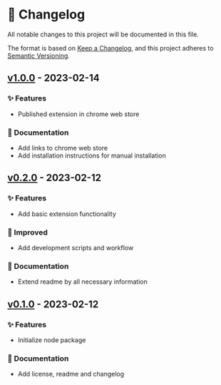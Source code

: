 # 📑 Changelog

All notable changes to this project will be documented in this file.

The format is based on [Keep a Changelog](https://keepachangelog.com/en/1.1.0/),
and this project adheres to [Semantic Versioning](https://semver.org/spec/v2.0.0.html).

## [v1.0.0] - 2023-02-14

### ✨ Features

* Published extension in chrome web store

### 📝 Documentation

* Add links to chrome web store
* Add installation instructions for manual installation

## [v0.2.0] - 2023-02-12

### ✨ Features

* Add basic extension functionality

### 🚀 Improved

* Add development scripts and workflow

### 📝 Documentation

* Extend readme by all necessary information

## [v0.1.0] - 2023-02-12

### ✨ Features

* Initialize node package

### 📝 Documentation

* Add license, readme and changelog

[Unreleased]: https://github.com/peter-neumann-dev/responsive-image-linter/compare/v0.1.0...HEAD
[v1.0.0]: https://github.com/peter-neumann-dev/responsive-image-linter/compare/v0.2.0...v1.0.0
[v0.2.0]: https://github.com/peter-neumann-dev/responsive-image-linter/compare/v0.1.0...v0.2.0
[v0.1.0]: https://github.com/peter-neumann-dev/responsive-image-linter/commits/v0.1.0
